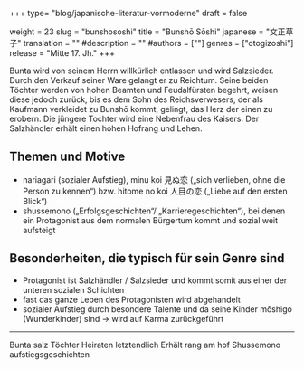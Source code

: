 +++
type= "blog/japanische-literatur-vormoderne"
draft = false

weight = 23
slug = "bunshososhi"
title = "Bunshō Sōshi"
japanese = "文正草子"
translation = ""
#description = ""
#authors = [""]
genres = ["otogizoshi"]
release = "Mitte 17. Jh."
+++

Bunta wird von seinem Herrn willkürlich entlassen und wird Salzsieder. Durch den Verkauf seiner
Ware gelangt er zu Reichtum. Seine beiden Töchter werden von hohen Beamten und Feudalfürsten
begehrt, weisen diese jedoch zurück, bis es dem Sohn des Reichsverwesers, der als Kaufmann
verkleidet zu Bunshō kommt, gelingt, das Herz der einen zu erobern. Die jüngere Tochter wird eine
Nebenfrau des Kaisers. Der Salzhändler erhält einen hohen Hofrang und Lehen.

## Themen und Motive

- nariagari (sozialer Aufstieg), minu koi 見ぬ恋 („sich verlieben, ohne die Person zu kennen“) bzw.
hitome no koi 人目の恋 („Liebe auf den ersten Blick“)
- shussemono („Erfolgsgeschichten“/ „Karrieregeschichten“), bei denen ein Protagonist aus dem
normalen Bürgertum kommt und sozial weit aufsteigt

## Besonderheiten, die typisch für sein Genre sind

- Protagonist ist Salzhändler / Salzsieder und kommt somit aus einer der unteren sozialen Schichten
- fast das ganze Leben des Protagonisten wird abgehandelt
- sozialer Aufstieg durch besondere Talente und da seine Kinder mōshigo (Wunderkinder) sind ->
wird auf Karma zurückgeführt


---

Bunta salz
Töchter
Heiraten letztendlich 
Erhält rang am hof
Shussemono aufstiegsgeschichten 
